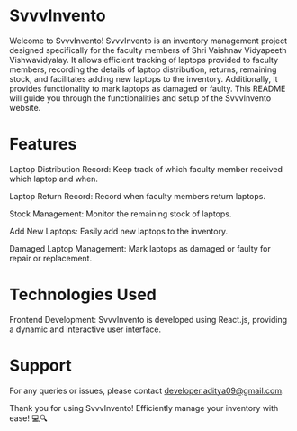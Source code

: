 
# SvvvInvento
Welcome to SvvvInvento! SvvvInvento is an inventory management project designed specifically for the faculty members of Shri Vaishnav Vidyapeeth Vishwavidyalay. It allows efficient tracking of laptops provided to faculty members, recording the details of laptop distribution, returns, remaining stock, and facilitates adding new laptops to the inventory. Additionally, it provides functionality to mark laptops as damaged or faulty. This README will guide you through the functionalities and setup of the SvvvInvento website.

# Features
Laptop Distribution Record: Keep track of which faculty member received which laptop and when.

Laptop Return Record: Record when faculty members return laptops.

Stock Management: Monitor the remaining stock of laptops.

Add New Laptops: Easily add new laptops to the inventory.

Damaged Laptop Management: Mark laptops as damaged or faulty for repair or replacement.

# Technologies Used
Frontend Development: SvvvInvento is developed using React.js, providing a dynamic and interactive user interface.


# Support
For any queries or issues, please contact developer.aditya09@gmail.com.

Thank you for using SvvvInvento! Efficiently manage your inventory with ease! 💻🔍






